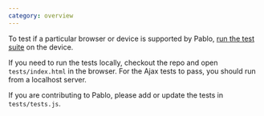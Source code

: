 ```yaml
---
category: overview
---
```


To test if a particular browser or device is supported by Pablo, <a href="/tests/" target="_blank">run the test suite</a> on the device.

If you need to run the tests locally, checkout the repo and open `tests/index.html` in the browser. For the Ajax tests to pass, you should run from a localhost server.

If you are contributing to Pablo, please add or update the tests in `tests/tests.js`.


<!-- Testcard -->
<div id="testcard">
    <script>
        document.addEventListener('DOMContentLoaded', function(){
            _site.testcard('#testcard');
        }, false);
    </script>
</div>


[tests]: http://pablojs.com/tests/
